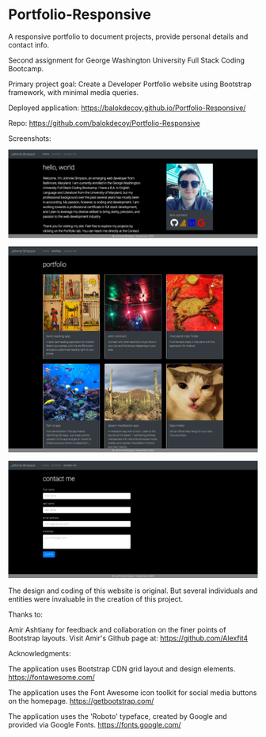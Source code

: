 # Portfolio-Responsive
A responsive portfolio to document projects, provide personal details and contact info.

Second assignment for George Washington University Full Stack Coding Bootcamp.

Primary project goal: Create a Developer Portfolio website using Bootstrap framework, with minimal media queries.

Deployed application: https://balokdecoy.github.io/Portfolio-Responsive/

Repo: https://github.com/balokdecoy/Portfolio-Responsive

Screenshots: 

![homepage](./assets/screenshots/homepage.png)

![portfolio](./assets/screenshots/portfolio.png)

![contact-me](./assets/screenshots/contact-me.png)

The design and coding of this website is original. But several individuals and entities were invaluable in the creation of this project. 

Thanks to:

Amir Ashtiany for feedback and collaboration on the finer points of Bootstrap layouts. Visit Amir's Github page at: https://github.com/Alexfit4 

Acknowledgments:

The application uses Bootstrap CDN grid layout and design elements. https://fontawesome.com/ 

The application uses the Font Awesome icon toolkit for social media buttons on the homepage. https://getbootstrap.com/

The application uses the 'Roboto' typeface, created by Google and provided via Google Fonts. https://fonts.google.com/ 